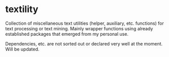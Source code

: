 # textility
Collection of miscellaneous text utilities (helper, auxiliary, etc. functions) for text processing or text mining. Mainly wrapper functions using already established packages that emerged from my personal use.

Dependencies, etc. are not sorted out or declared very well at the moment. Will be updated.
